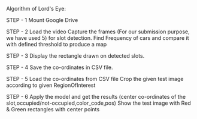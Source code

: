 Algorithm of Lord's Eye:

STEP - 1
Mount Google Drive

STEP - 2
Load the video
Capture the frames (For our submission purpose, we have used 5) for slot detection.
Find Frequency of cars and compare it with defined threshold to produce a map  

STEP - 3
Display the rectangle drawn on detected slots.

STEP - 4
Save the co-ordinates in CSV file.

STEP - 5
Load the co-ordinates from CSV file 
Crop the given test image according to given RegionOfInterest

STEP - 6
Apply the model and get the results (center co-ordinates of the slot,occupied/not-occupied,color_code,pos)
Show the test image with Red & Green rectangles with center points



